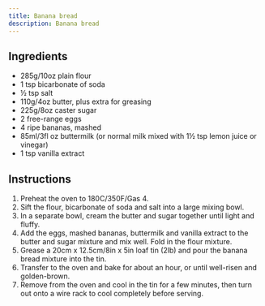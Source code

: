```yaml
---
title: Banana bread
description: Banana bread
---
```


## Ingredients
* 285g/10oz plain flour
* 1 tsp bicarbonate of soda
* ½ tsp salt
* 110g/4oz butter, plus extra for greasing
* 225g/8oz caster sugar
* 2 free-range eggs
* 4 ripe bananas, mashed
* 85ml/3fl oz buttermilk (or normal milk mixed with 1½ tsp lemon juice or vinegar)
* 1 tsp vanilla extract

## Instructions
1. Preheat the oven to 180C/350F/Gas 4.
1. Sift the flour, bicarbonate of soda and salt into a large mixing bowl.
1. In a separate bowl, cream the butter and sugar together until light and fluffy.
1. Add the eggs, mashed bananas, buttermilk and vanilla extract to the butter and sugar mixture and mix well. Fold in the flour mixture.
1. Grease a 20cm x 12.5cm/8in x 5in loaf tin (2lb) and pour the banana bread mixture into the tin.
1. Transfer to the oven and bake for about an hour, or until well-risen and golden-brown.
1. Remove from the oven and cool in the tin for a few minutes, then turn out onto a wire rack to cool completely before serving.